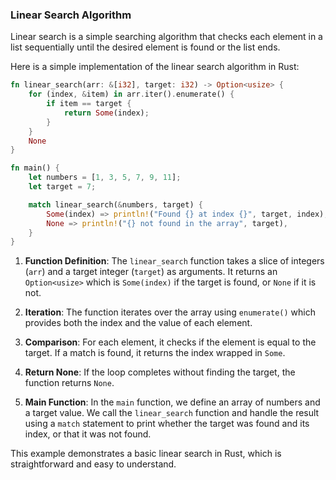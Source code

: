 ### Linear Search Algorithm

Linear search is a simple searching algorithm that checks each element in a list sequentially until the desired element is found or the list ends.

Here is a simple implementation of the linear search algorithm in Rust:

```rust
fn linear_search(arr: &[i32], target: i32) -> Option<usize> {
    for (index, &item) in arr.iter().enumerate() {
        if item == target {
            return Some(index);
        }
    }
    None
}

fn main() {
    let numbers = [1, 3, 5, 7, 9, 11];
    let target = 7;

    match linear_search(&numbers, target) {
        Some(index) => println!("Found {} at index {}", target, index),
        None => println!("{} not found in the array", target),
    }
}
```

1. **Function Definition**: The `linear_search` function takes a slice of integers (`arr`) and a target integer (`target`) as arguments. It returns an `Option<usize>` which is `Some(index)` if the target is found, or `None` if it is not.

2. **Iteration**: The function iterates over the array using `enumerate()` which provides both the index and the value of each element.

3. **Comparison**: For each element, it checks if the element is equal to the target. If a match is found, it returns the index wrapped in `Some`.

4. **Return None**: If the loop completes without finding the target, the function returns `None`.

5. **Main Function**: In the `main` function, we define an array of numbers and a target value. We call the `linear_search` function and handle the result using a `match` statement to print whether the target was found and its index, or that it was not found.

This example demonstrates a basic linear search in Rust, which is straightforward and easy to understand.